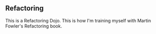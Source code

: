 ## Refactoring

This is a Refactoring Dojo.
This is how I'm training myself with Martin Fowler's Refactoring book.
